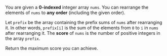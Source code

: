 You are given a **0-indexed** integer array `nums`. You can rearrange the elements of `nums` to **any order** (including the given order).

Let `prefix` be the array containing the prefix sums of `nums` after rearranging it. In other words, `prefix[i]` is the sum of the elements from `0` to `i` in `nums` after rearranging it. The **score** of `nums` is the number of positive integers in the array `prefix`.

Return the maximum score you can achieve.